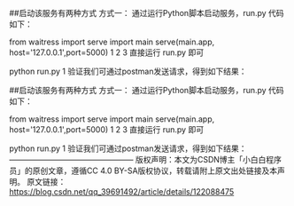 
##启动该服务有两种方式
方式一：
通过运行Python脚本启动服务，run.py 代码如下：

from waitress import serve
import main
serve(main.app, host='127.0.0.1',port=5000)
1
2
3
直接运行 run.py 即可

python run.py
1
验证我们可通过postman发送请求，得到如下结果：

##启动该服务有两种方式
方式一：
通过运行Python脚本启动服务，run.py 代码如下：

from waitress import serve
import main
serve(main.app, host='127.0.0.1',port=5000)
1
2
3
直接运行 run.py 即可

python run.py
1
验证我们可通过postman发送请求，得到如下结果：
————————————————
版权声明：本文为CSDN博主「小白白程序员」的原创文章，遵循CC 4.0 BY-SA版权协议，转载请附上原文出处链接及本声明。
原文链接：https://blog.csdn.net/qq_39691492/article/details/122088475
